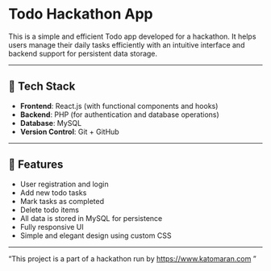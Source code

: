 # Todo Hackathon App

This is a simple and efficient Todo app developed for a hackathon. It helps users manage their daily tasks efficiently with an intuitive interface and backend support for persistent data storage.

---

## 🔧 Tech Stack

- **Frontend**: React.js (with functional components and hooks)
- **Backend**: PHP (for authentication and database operations)
- **Database**: MySQL
- **Version Control**: Git + GitHub

---

## 🚀 Features

- User registration and login
- Add new todo tasks
- Mark tasks as completed
- Delete todo items
- All data is stored in MySQL for persistence
- Fully responsive UI
- Simple and elegant design using custom CSS

---

“This project is a part of a hackathon run by https://www.katomaran.com ”  
